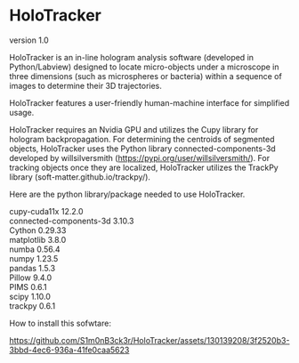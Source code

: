 # HoloTracker
version 1.0

HoloTracker is an in-line hologram analysis software (developed in Python/Labview) designed to locate micro-objects under a microscope in three dimensions (such as microspheres or bacteria) within a sequence of images to determine their 3D trajectories.

HoloTracker features a user-friendly human-machine interface for simplified usage.

HoloTracker requires an Nvidia GPU and utilizes the Cupy library for hologram backpropagation. For determining the centroids of segmented objects, HoloTracker uses the Python library connected-components-3d developed by willsilversmith (https://pypi.org/user/willsilversmith/). For tracking objects once they are localized, HoloTracker utilizes the TrackPy library (soft-matter.github.io/trackpy/).

Here are the python library/package needed to use HoloTracker.

cupy-cuda11x            12.2.0  
connected-components-3d 3.10.3  
Cython                  0.29.33  
matplotlib              3.8.0  
numba                   0.56.4  
numpy                   1.23.5  
pandas                  1.5.3  
Pillow                  9.4.0  
PIMS                    0.6.1  
scipy                   1.10.0  
trackpy                 0.6.1  


How to install this sofwtare:

https://github.com/S1m0nB3ck3r/HoloTracker/assets/130139208/3f2520b3-3bbd-4ec6-936a-41fe0caa5623



